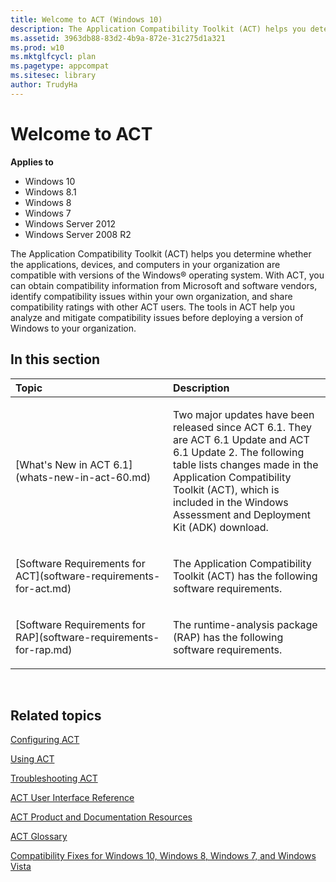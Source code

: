```yaml
---
title: Welcome to ACT (Windows 10)
description: The Application Compatibility Toolkit (ACT) helps you determine whether the applications, devices, and computers in your organization are compatible with versions of the Windows® operating system.
ms.assetid: 3963db88-83d2-4b9a-872e-31c275d1a321
ms.prod: w10
ms.mktglfcycl: plan
ms.pagetype: appcompat
ms.sitesec: library
author: TrudyHa
---
```


# Welcome to ACT


**Applies to**

-   Windows 10
-   Windows 8.1
-   Windows 8
-   Windows 7
-   Windows Server 2012
-   Windows Server 2008 R2

The Application Compatibility Toolkit (ACT) helps you determine whether the applications, devices, and computers in your organization are compatible with versions of the Windows® operating system. With ACT, you can obtain compatibility information from Microsoft and software vendors, identify compatibility issues within your own organization, and share compatibility ratings with other ACT users. The tools in ACT help you analyze and mitigate compatibility issues before deploying a version of Windows to your organization.

## In this section


<table>
<colgroup>
<col width="50%" />
<col width="50%" />
</colgroup>
<thead>
<tr class="header">
<th align="left">Topic</th>
<th align="left">Description</th>
</tr>
</thead>
<tbody>
<tr class="odd">
<td align="left"><p>[What's New in ACT 6.1](whats-new-in-act-60.md)</p></td>
<td align="left"><p>Two major updates have been released since ACT 6.1. They are ACT 6.1 Update and ACT 6.1 Update 2. The following table lists changes made in the Application Compatibility Toolkit (ACT), which is included in the Windows Assessment and Deployment Kit (ADK) download.</p></td>
</tr>
<tr class="even">
<td align="left"><p>[Software Requirements for ACT](software-requirements-for-act.md)</p></td>
<td align="left"><p>The Application Compatibility Toolkit (ACT) has the following software requirements.</p></td>
</tr>
<tr class="odd">
<td align="left"><p>[Software Requirements for RAP](software-requirements-for-rap.md)</p></td>
<td align="left"><p>The runtime-analysis package (RAP) has the following software requirements.</p></td>
</tr>
</tbody>
</table>

 

## Related topics


[Configuring ACT](configuring-act.md)

[Using ACT](using-act.md)

[Troubleshooting ACT](troubleshooting-act.md)

[ACT User Interface Reference](act-user-interface-reference.md)

[ACT Product and Documentation Resources](act-product-and-documentation-resources.md)

[ACT Glossary](act-glossary.md)

[Compatibility Fixes for Windows 10, Windows 8, Windows 7, and Windows Vista](compatibility-fixes-for-windows-8-windows-7-and-windows-vista.md)

 

 





